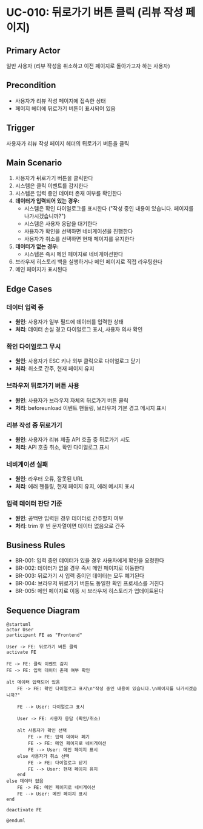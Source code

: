 # UC-010: 뒤로가기 버튼 클릭 (리뷰 작성 페이지)

## Primary Actor
일반 사용자 (리뷰 작성을 취소하고 이전 페이지로 돌아가고자 하는 사용자)

## Precondition
- 사용자가 리뷰 작성 페이지에 접속한 상태
- 페이지 헤더에 뒤로가기 버튼이 표시되어 있음

## Trigger
사용자가 리뷰 작성 페이지 헤더의 뒤로가기 버튼을 클릭

## Main Scenario

1. 사용자가 뒤로가기 버튼을 클릭한다
2. 시스템은 클릭 이벤트를 감지한다
3. 시스템은 입력 중인 데이터 존재 여부를 확인한다
4. **데이터가 입력되어 있는 경우:**
   - 시스템은 확인 다이얼로그를 표시한다 ("작성 중인 내용이 있습니다. 페이지를 나가시겠습니까?")
   - 시스템은 사용자 응답을 대기한다
   - 사용자가 확인을 선택하면 네비게이션을 진행한다
   - 사용자가 취소를 선택하면 현재 페이지를 유지한다
5. **데이터가 없는 경우:**
   - 시스템은 즉시 메인 페이지로 네비게이션한다
6. 브라우저 히스토리 백을 실행하거나 메인 페이지로 직접 라우팅한다
7. 메인 페이지가 표시된다

## Edge Cases

### 데이터 입력 중
- **원인**: 사용자가 일부 필드에 데이터를 입력한 상태
- **처리**: 데이터 손실 경고 다이얼로그 표시, 사용자 의사 확인

### 확인 다이얼로그 무시
- **원인**: 사용자가 ESC 키나 외부 클릭으로 다이얼로그 닫기
- **처리**: 취소로 간주, 현재 페이지 유지

### 브라우저 뒤로가기 버튼 사용
- **원인**: 사용자가 브라우저 자체의 뒤로가기 버튼 클릭
- **처리**: beforeunload 이벤트 핸들링, 브라우저 기본 경고 메시지 표시

### 리뷰 작성 중 뒤로가기
- **원인**: 사용자가 리뷰 제출 API 호출 중 뒤로가기 시도
- **처리**: API 호출 취소, 확인 다이얼로그 표시

### 네비게이션 실패
- **원인**: 라우터 오류, 잘못된 URL
- **처리**: 에러 핸들링, 현재 페이지 유지, 에러 메시지 표시

### 입력 데이터 판단 기준
- **원인**: 공백만 입력된 경우 데이터로 간주할지 여부
- **처리**: trim 후 빈 문자열이면 데이터 없음으로 간주

## Business Rules

- BR-001: 입력 중인 데이터가 있을 경우 사용자에게 확인을 요청한다
- BR-002: 데이터가 없을 경우 즉시 메인 페이지로 이동한다
- BR-003: 뒤로가기 시 입력 중이던 데이터는 모두 폐기된다
- BR-004: 브라우저 뒤로가기 버튼도 동일한 확인 프로세스를 거친다
- BR-005: 메인 페이지로 이동 시 브라우저 히스토리가 업데이트된다

## Sequence Diagram

```plantuml
@startuml
actor User
participant FE as "Frontend"

User -> FE: 뒤로가기 버튼 클릭
activate FE

FE -> FE: 클릭 이벤트 감지
FE -> FE: 입력 데이터 존재 여부 확인

alt 데이터 입력되어 있음
    FE -> FE: 확인 다이얼로그 표시\n"작성 중인 내용이 있습니다.\n페이지를 나가시겠습니까?"
    
    FE --> User: 다이얼로그 표시
    
    User -> FE: 사용자 응답 (확인/취소)
    
    alt 사용자가 확인 선택
        FE -> FE: 입력 데이터 폐기
        FE -> FE: 메인 페이지로 네비게이션
        FE --> User: 메인 페이지 표시
    else 사용자가 취소 선택
        FE -> FE: 다이얼로그 닫기
        FE --> User: 현재 페이지 유지
    end
else 데이터 없음
    FE -> FE: 메인 페이지로 네비게이션
    FE --> User: 메인 페이지 표시
end

deactivate FE

@enduml
```

